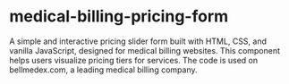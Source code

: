 # medical-billing-pricing-form
A simple and interactive pricing slider form built with HTML, CSS, and vanilla JavaScript, designed for medical billing websites. This component helps users visualize pricing tiers for services. The code is used on bellmedex.com, a leading medical billing company.
